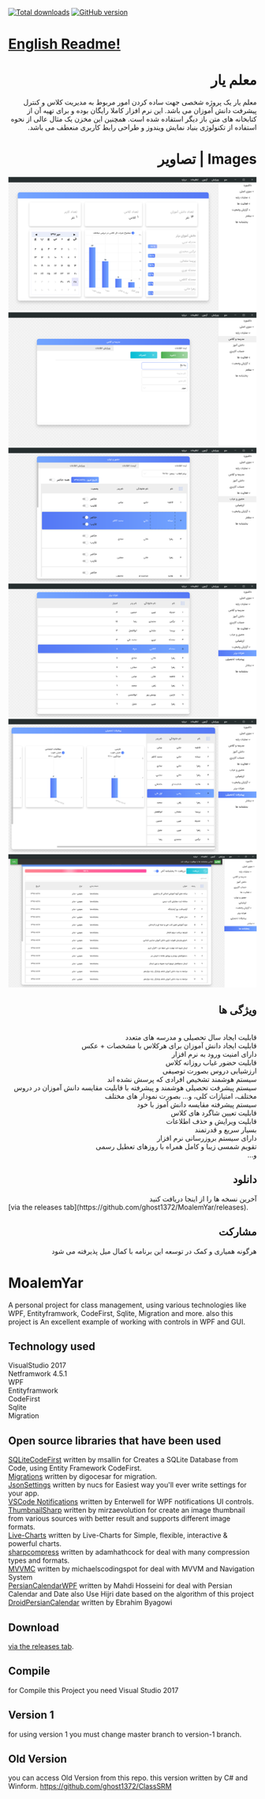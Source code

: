 [![Total downloads](https://img.shields.io/github/downloads/ghost1372/MoalemYar/total.svg)](https://github.com/ghost1372/MoalemYar/releases)
[![GitHub version](https://badge.fury.io/gh/ghost1372%2FMoalemYar.svg)](https://badge.fury.io/gh/ghost1372%2FMoalemYar)

# <div><a href="#en-US">English Readme!</a></div>
# <div dir="rtl"> معلم یار</div>
 <div dir="rtl">
 معلم یار یک پروژه شخصی جهت ساده کردن امور مربوط به مدیریت کلاس و کنترل پیشرفت دانش آموزان می باشد. این نرم افزار کاملا رایگان بوده و برای تهیه آن از کتابخانه های متن باز دیگر استفاده شده است. همچنین این مخزن یک مثال عالی از نحوه استفاده از تکنولوژی بنیاد نمایش ویندوز و طراحی رابط کاربری منعطف می باشد.
</div>

# <div dir="rtl"> Images | تصاویر</div>

![Optional Text](ScreenShot/Screen1.png)
![Optional Text](ScreenShot/Screen2.png)
![Optional Text](ScreenShot/Screen3.png)
![Optional Text](ScreenShot/Screen4.png)
![Optional Text](ScreenShot/Screen5.png)
![Optional Text](ScreenShot/Screen6.png)

## <div dir="rtl">ویژگی ها</div>
<div dir="rtl">
<br>قابلیت ایجاد سال تحصیلی و مدرسه های متعدد
<br>قابلیت ایجاد دانش آموزان برای هرکلاس با مشخصات + عکس
<br>دارای امنیت ورود به نرم افزار
<br>قابلیت حضور غیاب روزانه کلاس
<br>ارزشیابی دروس بصورت توصیفی
<br>سیستم هوشمند تشخیص افرادی که پرسش نشده اند
<br>سیستم پیشرفت تحصیلی هوشمند و پیشرفته با قابلیت مقایسه دانش آموزان در دروس مختلف، امتیازات کلی، و… بصورت نمودار های مختلف
<br>سیستم پیشرفته مقایسه دانش آموز با خود
<br>قابلیت تعیین شاگرد های کلاس
<br>قابلیت ویرایش و حذف اطلاعات
<br>بسیار سریع و قدرتمند
<br>دارای سیستم بروزرسانی نرم افزار
<br>تقویم شمسی زیبا و کامل همراه با روزهای تعطیل رسمی
<br>و…
</div>

## <div dir="rtl">دانلود</div>

<div dir="rtl">
آخرین نسخه ها را از اینجا دریافت کنید
</div>
 [via the releases tab](https://github.com/ghost1372/MoalemYar/releases).<br>

## <div dir="rtl">مشارکت</div>

<div dir="rtl">
هرگونه همیاری و کمک در توسعه این برنامه با کمال میل پذیرفته می شود</div>


# <div id="en-US">MoalemYar</div>
A personal project for class management, using various technologies like WPF, Entityframwork, CodeFirst, Sqlite, Migration and more. also this project is An excellent example of working with controls in WPF and GUI.

## Technology used
VisualStudio 2017<br>
Netframwork 4.5.1<br>
WPF<br>
Entityframwork<br>
CodeFirst<br>
Sqlite<br>
Migration<br>

## Open source libraries that have been used
[SQLiteCodeFirst](https://github.com/msallin/SQLiteCodeFirst) written by msallin for Creates a SQLite Database from Code, using Entity Framework CodeFirst.<br>
[Migrations](https://github.com/digocesar/SQLiteCodeFirst) written by digocesar for migration.<br>
[JsonSettings](https://github.com/Nucs/JsonSettings) written by nucs for Easiest way you'll ever write settings for your app.<br>
[VSCode Notifications](https://github.com/Enterwell/Wpf.Notifications) written by Enterwell for WPF notifications UI controls.<br>
[ThumbnailSharp](https://github.com/mirzaevolution/ThumbnailSharp) written by mirzaevolution for create an image thumbnail from various sources with better result and supports different image formats.<br>
[Live-Charts](https://github.com/Live-Charts/Live-Charts) written by Live-Charts for Simple, flexible, interactive & powerful charts.<br>
[sharpcompress](https://github.com/adamhathcock/sharpcompress) written by adamhathcock for deal with many compression types and formats.<br>
[MVVMC](https://github.com/michaelscodingspot/WPF_MVVMC) written by michaelscodingspot for deal with MVVM and Navigation System
<br>
[PersianCalendarWPF](https://github.com/ghost1372/PersianCalendarWPF) written by Mahdi Hosseini for deal with Persian Calendar and Date also Use Hijri date based on the algorithm of this project [DroidPersianCalendar](https://github.com/ebraminio/DroidPersianCalendar) written by Ebrahim Byagowi

## Download
 [via the releases tab](https://github.com/ghost1372/MoalemYar/releases).<br>

## Compile
for Compile this Project you need Visual Studio 2017

## Version 1
for using version 1 you must change master branch to version-1 branch.

## Old Version
you can access Old Version from this repo. this version written by C# and Winform.
https://github.com/ghost1372/ClassSRM
